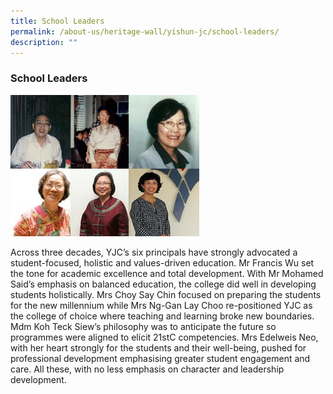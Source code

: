```yaml
---
title: School Leaders
permalink: /about-us/heritage-wall/yishun-jc/school-leaders/
description: ""
---
```

### **School Leaders**

<img src="/images/yishunjc11.jpg" style="width:60%;" >

Across three decades, YJC’s six principals have strongly advocated a student-focused, holistic and values-driven education. Mr Francis Wu set the tone for academic excellence and total development. With Mr Mohamed Said’s emphasis on balanced education, the college did well in developing students holistically. Mrs Choy Say Chin focused on preparing the students for the new millennium while Mrs Ng-Gan Lay Choo re-positioned YJC as the college of choice where teaching and learning broke new boundaries. Mdm Koh Teck Siew’s philosophy was to anticipate the future so programmes were aligned to elicit 21stC competencies. Mrs Edelweis Neo, with her heart strongly for the students and their well-being, pushed for professional development emphasising greater student engagement and care. All these, with no less emphasis on character and leadership development.